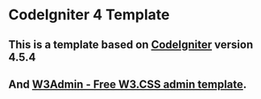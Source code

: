 # CodeIgniter 4 Template 

## This is a template based on [CodeIgniter](https://codeigniter.com/) version 4.5.4 
## And [W3Admin - Free W3.CSS admin template](https://github.com/w3mix/w3admin).


